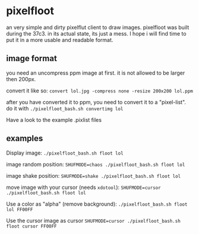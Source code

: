 # pixelfloot

an very simple and dirty pixelflut client to draw images.
pixelfloot was built during the 37c3. in its actual state, its just a mess. I hope i will find time to put it in a more usable and readable format. 

## image format

you need an uncompress ppm image at first. it is not allowed to be larger then 200px.

convert it like so: `convert lol.jpg -compress none -resize 200x200 lol.ppm`

after you have converted it to ppm, you need to convert it to a "pixel-list". 
do it with `./pixelfloot_bash.sh convertimg lol`

Have a look to the example .pixlist files


## examples

Display image: `./pixelfloot_bash.sh floot lol`

image random position: `SHUFMODE=chaos ./pixelfloot_bash.sh floot lol`

image shake position: `SHUFMODE=shake ./pixelfloot_bash.sh floot lol`

move image with your cursor (needs `xdotool`): `SHUFMODE=cursor ./pixelfloot_bash.sh floot lol`

Use a color as "alpha" (remove background): `./pixelfloot_bash.sh floot lol FF00FF`


Use the cursor image as cursor `SHUFMODE=cursor ./pixelfloot_bash.sh floot cursor FF00FF`


